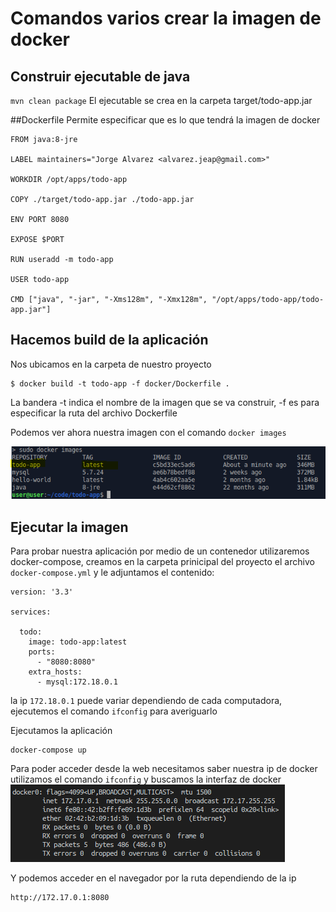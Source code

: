 # Comandos varios crear la imagen de docker

## Construir ejecutable de java
`mvn clean package`
El  ejecutable se crea en la carpeta target/todo-app.jar

##Dockerfile
Permite especificar que es lo que tendrá la imagen de docker

```
FROM java:8-jre

LABEL maintainers="Jorge Alvarez <alvarez.jeap@gmail.com>"

WORKDIR /opt/apps/todo-app

COPY ./target/todo-app.jar ./todo-app.jar

ENV PORT 8080

EXPOSE $PORT

RUN useradd -m todo-app

USER todo-app

CMD ["java", "-jar", "-Xms128m", "-Xmx128m", "/opt/apps/todo-app/todo-app.jar"]
```

## Hacemos build de la aplicación
Nos ubicamos en la carpeta de nuestro proyecto
```
$ docker build -t todo-app -f docker/Dockerfile .
```
La bandera -t indica el nombre de la imagen que se va construir, -f es para especificar la ruta del archivo Dockerfile

Podemos ver ahora nuestra imagen con el comando `docker images`

![](imagenes/dockerImage01.PNG)

## Ejecutar la imagen
Para probar nuestra aplicación por medio de un contenedor utilizaremos docker-compose, creamos en la carpeta prinicipal del proyecto el archivo `docker-compose.yml` y le adjuntamos el contenido:
```
version: '3.3'

services:

  todo:
    image: todo-app:latest
    ports:
      - "8080:8080"
    extra_hosts:
      - mysql:172.18.0.1
```
la ip `172.18.0.1` puede variar dependiendo de cada computadora, ejecutemos el comando `ifconfig` para averiguarlo

Ejecutamos la aplicación
```
docker-compose up
```

Para poder acceder desde la web necesitamos saber nuestra ip de docker utilizamos el comando `ifconfig` y buscamos la interfaz de docker
![](imagenes/dockerImage02.PNG)

Y podemos acceder en el navegador por la ruta dependiendo de la ip

```
http://172.17.0.1:8080
```
